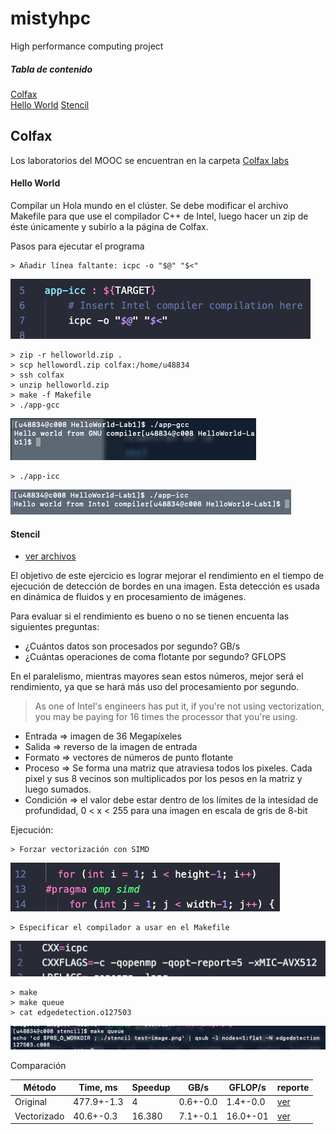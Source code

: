 # mistyhpc
High performance computing project

##### Tabla de contenido 
[Colfax](#Colfax)  
[Hello World](#Hello\World) 
[Stencil](#Stencil)  


## Colfax
Los laboratorios del MOOC se encuentran en la carpeta [Colfax labs](./ColfaxLabs)

#### Hello World

Compilar un Hola mundo en el clúster. Se debe modificar el archivo Makefile para que use el compilador C++ de Intel, luego hacer un zip de éste únicamente y subirlo a la página de Colfax.

Pasos para ejecutar el programa
```
> Añadir línea faltante: icpc -o "$@" "$<"
```
![Output](./static/images/missingLine.png "Image Makefile")
```
> zip -r helloworld.zip .
> scp hellowordl.zip colfax:/home/u48834
> ssh colfax
> unzip helloworld.zip
> make -f Makefile
> ./app-gcc
```
![Output](./static/images/app-gcc.png "Image app-gcc output")
```
> ./app-icc
```
![Output](./static/images/app-icc.png "Image app-icc output")


#### Stencil

- [ver archivos](./ColfaxLabs/stencil)

El objetivo de este ejercicio es lograr mejorar el rendimiento en el tiempo de ejecución de detección de bordes en una imagen. Esta detección es usada en dinámica de fluidos y en procesamiento de imágenes.

Para evaluar si el rendimiento es bueno o no se tienen encuenta las siguientes preguntas: 

 - ¿Cuántos datos son procesados por segundo? GB/s
 - ¿Cuántas operaciones de coma flotante por segundo? GFLOPS

 En el paralelismo, mientras mayores sean estos números, mejor será el rendimiento, ya que se hará más uso del procesamiento por segundo.

 > As one of Intel's engineers has put it, if you're not using vectorization, you may be paying for 16 times the processor that you're using.

- Entrada => imagen de 36 Megapíxeles
- Salida => reverso de la imagen de entrada
- Formato => vectores de números de punto flotante
- Proceso => Se forma una matriz que atraviesa todos los pixeles. Cada pixel y sus 8 vecinos son multiplicados por los pesos en la matriz y luego sumados.
- Condición => el valor debe estar dentro de los límites de la intesidad de profundidad, 0 < x < 255 para una imagen en escala de gris de 8-bit

Ejecución:

```
> Forzar vectorización con SIMD
```
![Output](./static/images/simd.png "Image SIMD")

```
> Especificar el compilador a usar en el Makefile
```
![Output](./static/images/xmic.png "Image SIMD")
```
> make
> make queue
> cat edgedetection.o127503
```
![Output](./static/images/edgedeo.png "Image edge")

Comparación

| Método | Time, ms | Speedup | GB/s | GFLOP/s | reporte |
| ------------ | ------------- | ------------- | ------------- | ------------- | ------------- |
| Original |477.9+-1.3 | 4 | 0.6+-0.0 | 1.4+-0.0 | [ver](./ColfaxLabs/stencil/edgedetection.o127503) |
| Vectorizado | 40.6+-0.3 | 16.380 | 7.1+-0.1 | 16.0+-01 | [ver](./ColfaxLabs/stencil/edgedetection.o127505) |





